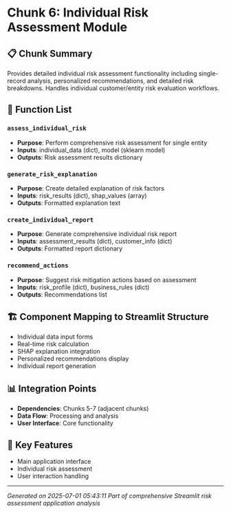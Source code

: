# Chunk 6: Individual Risk Assessment Module

## 📋 Chunk Summary
Provides detailed individual risk assessment functionality including single-record analysis, personalized recommendations, and detailed risk breakdowns. Handles individual customer/entity risk evaluation workflows.

## 🔧 Function List

### `assess_individual_risk`
- **Purpose**: Perform comprehensive risk assessment for single entity
- **Inputs**: individual_data (dict), model (sklearn model)
- **Outputs**: Risk assessment results dictionary

### `generate_risk_explanation`
- **Purpose**: Create detailed explanation of risk factors
- **Inputs**: risk_results (dict), shap_values (array)
- **Outputs**: Formatted explanation text

### `create_individual_report`
- **Purpose**: Generate comprehensive individual risk report
- **Inputs**: assessment_results (dict), customer_info (dict)
- **Outputs**: Formatted report dictionary

### `recommend_actions`
- **Purpose**: Suggest risk mitigation actions based on assessment
- **Inputs**: risk_profile (dict), business_rules (dict)
- **Outputs**: Recommendations list

## 🏗️ Component Mapping to Streamlit Structure

- Individual data input forms
- Real-time risk calculation
- SHAP explanation integration
- Personalized recommendations display
- Individual report generation

## 📊 Integration Points
- **Dependencies**: Chunks 5-7 (adjacent chunks)
- **Data Flow**: Processing and analysis
- **User Interface**: Core functionality

## 🎯 Key Features
- Main application interface
- Individual risk assessment
- User interaction handling

---
*Generated on 2025-07-01 05:43:11*
*Part of comprehensive Streamlit risk assessment application analysis*
